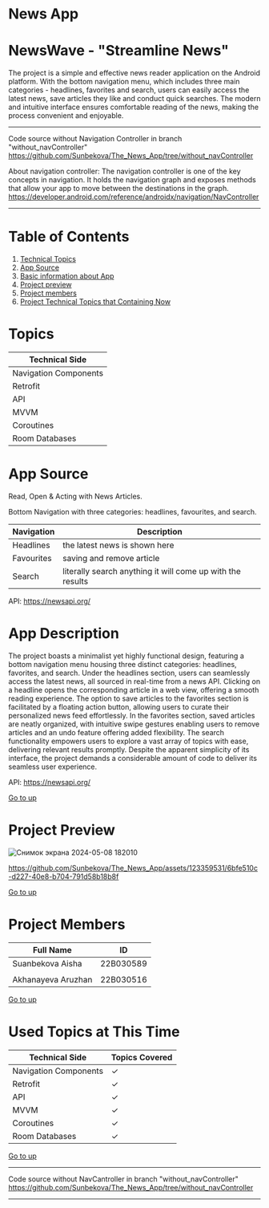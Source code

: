 # News App

# NewsWave - "Streamline News"

The project is a simple and effective news reader application on the Android platform. 
With the bottom navigation menu, which includes three main categories - headlines, favorites and search, users can easily access the latest news, save articles they like and conduct quick searches. 
The modern and intuitive interface ensures comfortable reading of the news, making the process convenient and enjoyable.

****
Code source without Navigation Controller in branch "without_navController"
https://github.com/Sunbekova/The_News_App/tree/without_navController

About navigation controller:
The navigation controller is one of the key concepts in navigation. It holds the navigation graph and exposes methods that allow your app to move between the destinations in the graph.
https://developer.android.com/reference/androidx/navigation/NavController
****


# Table of Contents
1. [Technical Topics](#topics)
2. [App Source](#app-source)
3. [Basic information about App](#app-description)
4. [Project preview](#project-preview)
5. [Project members](#project-members)
6. [Project Technical Topics that Containing Now](#used-topics-at-this-time)


# Topics
| Technical Side |
|------------|
| Navigation Components   | 
| Retrofit  | 
| API  | 
| MVVM  | 
| Coroutines  | 
| Room Databases  | 


# App Source
Read, Open & Acting with News Articles.

Bottom Navigation with three categories: headlines, favourites, and search.

| Navigation | Description |
|------------|-------------|
|  Headlines  | the latest news is shown here    |
|  Favourites |  saving and remove article  |
|  Search |  literally search anything it will come up with the results  |

API: https://newsapi.org/


# App Description

The project boasts a minimalist yet highly functional design, featuring a bottom navigation menu housing three distinct categories: headlines, favorites, and search. Under the headlines section, users can seamlessly access the latest news, all sourced in real-time from a news API. Clicking on a headline opens the corresponding article in a web view, offering a smooth reading experience. The option to save articles to the favorites section is facilitated by a floating action button, allowing users to curate their personalized news feed effortlessly. In the favorites section, saved articles are neatly organized, with intuitive swipe gestures enabling users to remove articles and an undo feature offering added flexibility. The search functionality empowers users to explore a vast array of topics with ease, delivering relevant results promptly. Despite the apparent simplicity of its interface, the project demands a considerable amount of code to deliver its seamless user experience.

API: https://newsapi.org/


[Go to up](#news-app)




# Project Preview

![Снимок экрана 2024-05-08 182010](https://github.com/Sunbekova/The_News_App/assets/123359531/e88b1ff1-96bb-41b7-82d8-b85b8a1d2fe2)


https://github.com/Sunbekova/The_News_App/assets/123359531/6bfe510c-d227-40e8-b704-791d58b18b8f




[Go to up](#news-app)


# Project Members
| Full Name | ID |
|------------|-------------|
|  Suanbekova Aisha  | 22B030589    |
|   |     |
|  Akhanayeva Aruzhan  | 22B030516   |

[Go to up](#news-app)



# Used Topics at This Time

| Technical Side |  Topics Covered |
|------------|-------------|
| Navigation Components   |   ✓  |
| Retrofit  |   ✓   |
| API  |   ✓   |
| MVVM  |    ✓   |
| Coroutines  |    ✓   |
| Room Databases  |  ✓   |

[Go to up](#news-app)

****
Code source without NavCantroller in branch "without_navController"
https://github.com/Sunbekova/The_News_App/tree/without_navController
****
